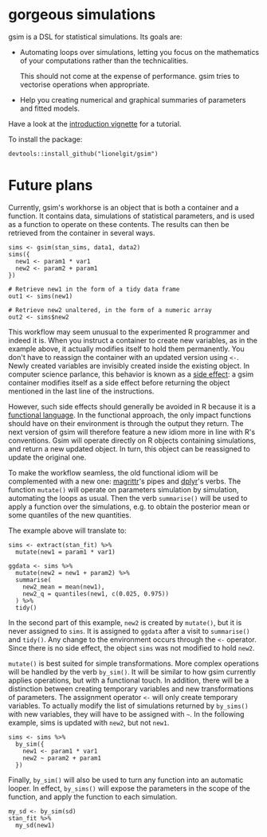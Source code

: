 
# gorgeous simulations

gsim is a DSL for statistical simulations. Its goals are:

* Automating loops over simulations, letting you focus on the
  mathematics of your computations rather than the technicalities.

  This should not come at the expense of performance. gsim tries to
  vectorise operations when appropriate.

* Help you creating numerical and graphical summaries of parameters
  and fitted models.

Have a look at the
[introduction vignette](https://dl.dropboxusercontent.com/u/239966/gsim.html)
for a tutorial.

To install the package:

```{r}
devtools::install_github("lionelgit/gsim")
```


# Future plans

Currently, gsim's workhorse is an object that is both a container and
a function. It contains data, simulations of statistical parameters,
and is used as a function to operate on these contents. The results
can then be retrieved from the container in several ways.

```{r}
sims <- gsim(stan_sims, data1, data2)
sims({
  new1 <- param1 * var1
  new2 <- param2 + param1
})

# Retrieve new1 in the form of a tidy data frame
out1 <- sims(new1)

# Retrieve new2 unaltered, in the form of a numeric array
out2 <- sims$new2
```

This workflow may seem unusual to the experimented R programmer and
indeed it is. When you instruct a container to create new variables,
as in the example above, it actually modifies itself to hold them
permanently. You don't have to reassign the container with an updated
version using `<-`. Newly created variables are invisibly created
inside the existing object. In computer science parlance, this
behavior is known as a
[side effect](http://en.wikipedia.org/wiki/Side_effect_(computer_science)):
a gsim container modifies itself as a side effect before returning the
object mentioned in the last line of the instructions.

However, such side effects should generally be avoided in R because it
is a
[functional language](http://adv-r.had.co.nz/Functional-programming.html).
In the functional approach, the only impact functions should have on
their environment is through the output they return. The next version
of gsim will therefore feature a new idiom more in line with R's
conventions. Gsim will operate directly on R objects containing
simulations, and return a new updated object. In turn, this object can
be reassigned to update the original one.

To make the workflow seamless, the old functional idiom will be
complemented with a new one:
[magrittr](https://github.com/smbache/magrittr)'s pipes and
[dplyr](https://github.com/hadley/dplyr)'s verbs. The function
`mutate()` will operate on parameters simulation by simulation,
automating the loops as usual. Then the verb `summarise()` will be
used to apply a function over the simulations, e.g. to obtain the
posterior mean or some quantiles of the new quantities.

The example above will translate to:
```{r}
sims <- extract(stan_fit) %>%
  mutate(new1 = param1 * var1)

ggdata <- sims %>%
  mutate(new2 = new1 + param2) %>%
  summarise(
    new2_mean = mean(new1),
    new2_q = quantiles(new1, c(0.025, 0.975))
  ) %>%
  tidy()
```

In the second part of this example, `new2` is created by `mutate()`,
but it is never assigned to `sims`. It is assigned to `ggdata` after a
visit to `summarise()` and `tidy()`. Any change to the environment
occurs through the `<-` operator. Since there is no side effect, the
object `sims` was not modified to hold `new2`.

`mutate()` is best suited for simple transformations. More complex
operations will be handled by the verb `by_sim()`. It will be similar
to how gsim currently applies operations, but with a functional
touch. In addition, there will be a distinction between creating
temporary variables and new transformations of parameters. The
assignment operator `<-` will only create temporary variables. To
actually modify the list of simulations returned by `by_sims()` with
new variables, they will have to be assigned with `~`. In the
following example, sims is updated with `new2`, but not `new1`.

```{r}
sims <- sims %>%
  by_sim({
    new1 <- param1 * var1
    new2 ~ param2 + param1
  })
```

Finally, `by_sim()` will also be used to turn any function into an
automatic looper. In effect, `by_sims()` will expose the parameters in
the scope of the function, and apply the function to each simulation.

```{r}
my_sd <- by_sim(sd)
stan_fit %>%
  my_sd(new1)
```
